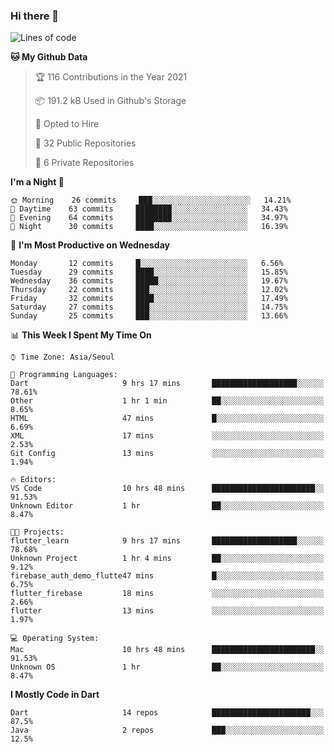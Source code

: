 ### Hi there 👋

<!--
**ska2519/ska2519** is a ✨ _special_ ✨ repository because its `README.md` (this file) appears on your GitHub profile.

Here are some ideas to get you started:

- 🔭 I’m currently working on ...
- 🌱 I’m currently learning ...
- 👯 I’m looking to collaborate on ...
- 🤔 I’m looking for help with ...
- 💬 Ask me about ...
- 📫 How to reach me: ...
- 😄 Pronouns: ...
- ⚡ Fun fact: ...
-->

<!--START_SECTION:waka-->
![Lines of code](https://img.shields.io/badge/From%20Hello%20World%20I%27ve%20Written-131031%20lines%20of%20code-blue)

**🐱 My Github Data** 

> 🏆 116 Contributions in the Year 2021
 > 
> 📦 191.2 kB Used in Github's Storage 
 > 
> 💼 Opted to Hire
 > 
> 📜 32 Public Repositories 
 > 
> 🔑 6 Private Repositories  
 > 
**I'm a Night 🦉** 

```text
🌞 Morning    26 commits     ███░░░░░░░░░░░░░░░░░░░░░░   14.21% 
🌆 Daytime    63 commits     ████████░░░░░░░░░░░░░░░░░   34.43% 
🌃 Evening    64 commits     ████████░░░░░░░░░░░░░░░░░   34.97% 
🌙 Night      30 commits     ████░░░░░░░░░░░░░░░░░░░░░   16.39%

```
📅 **I'm Most Productive on Wednesday** 

```text
Monday       12 commits     █░░░░░░░░░░░░░░░░░░░░░░░░   6.56% 
Tuesday      29 commits     ████░░░░░░░░░░░░░░░░░░░░░   15.85% 
Wednesday    36 commits     █████░░░░░░░░░░░░░░░░░░░░   19.67% 
Thursday     22 commits     ███░░░░░░░░░░░░░░░░░░░░░░   12.02% 
Friday       32 commits     ████░░░░░░░░░░░░░░░░░░░░░   17.49% 
Saturday     27 commits     ███░░░░░░░░░░░░░░░░░░░░░░   14.75% 
Sunday       25 commits     ███░░░░░░░░░░░░░░░░░░░░░░   13.66%

```


📊 **This Week I Spent My Time On** 

```text
⌚︎ Time Zone: Asia/Seoul

💬 Programming Languages: 
Dart                     9 hrs 17 mins       ███████████████████░░░░░░   78.61% 
Other                    1 hr 1 min          ██░░░░░░░░░░░░░░░░░░░░░░░   8.65% 
HTML                     47 mins             █░░░░░░░░░░░░░░░░░░░░░░░░   6.69% 
XML                      17 mins             ░░░░░░░░░░░░░░░░░░░░░░░░░   2.53% 
Git Config               13 mins             ░░░░░░░░░░░░░░░░░░░░░░░░░   1.94%

🔥 Editors: 
VS Code                  10 hrs 48 mins      ███████████████████████░░   91.53% 
Unknown Editor           1 hr                ██░░░░░░░░░░░░░░░░░░░░░░░   8.47%

🐱‍💻 Projects: 
flutter_learn            9 hrs 17 mins       ███████████████████░░░░░░   78.68% 
Unknown Project          1 hr 4 mins         ██░░░░░░░░░░░░░░░░░░░░░░░   9.12% 
firebase_auth_demo_flutte47 mins             █░░░░░░░░░░░░░░░░░░░░░░░░   6.75% 
flutter_firebase         18 mins             ░░░░░░░░░░░░░░░░░░░░░░░░░   2.66% 
flutter                  13 mins             ░░░░░░░░░░░░░░░░░░░░░░░░░   1.97%

💻 Operating System: 
Mac                      10 hrs 48 mins      ███████████████████████░░   91.53% 
Unknown OS               1 hr                ██░░░░░░░░░░░░░░░░░░░░░░░   8.47%

```

**I Mostly Code in Dart** 

```text
Dart                     14 repos            ██████████████████████░░░   87.5% 
Java                     2 repos             ███░░░░░░░░░░░░░░░░░░░░░░   12.5%

```



<!--END_SECTION:waka-->


